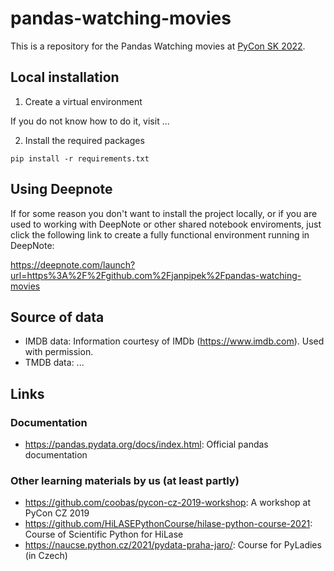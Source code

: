 # pandas-watching-movies

This is a repository for the Pandas Watching movies at [PyCon SK 2022](https://2022.pycon.sk).

## Local installation

1) Create a virtual environment

If you do not know how to do it, visit ...

2) Install the required packages 

```
pip install -r requirements.txt
```

## Using Deepnote

If for some reason you don't want to install the project locally, or if you are used to working
with DeepNote or other shared notebook enviroments, just click the following link to create
a fully functional environment running in DeepNote:

<https://deepnote.com/launch?url=https%3A%2F%2Fgithub.com%2Fjanpipek%2Fpandas-watching-movies>

## Source of data

- IMDB data: Information courtesy of IMDb (https://www.imdb.com). Used with permission.
- TMDB data: ...

## Links

### Documentation

- <https://pandas.pydata.org/docs/index.html>: Official pandas documentation

### Other learning materials by us (at least partly)

- <https://github.com/coobas/pycon-cz-2019-workshop>: A workshop at PyCon CZ 2019
- <https://github.com/HiLASEPythonCourse/hilase-python-course-2021>: Course of Scientific Python for HiLase
- <https://naucse.python.cz/2021/pydata-praha-jaro/>: Course for PyLadies (in Czech)
